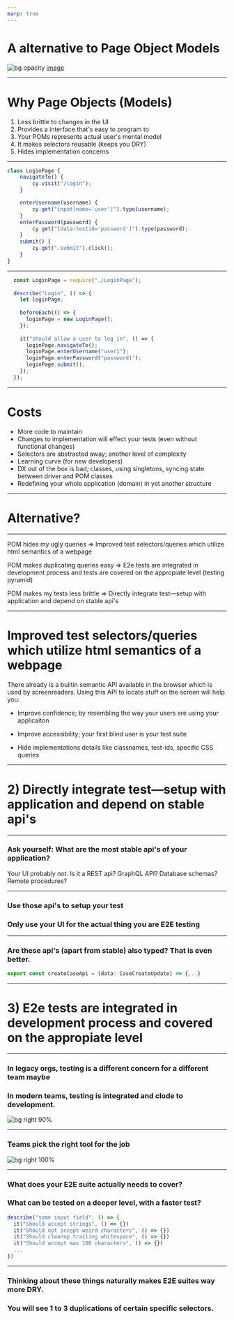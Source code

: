 ```yaml
---
marp: true
---
```


# A alternative to Page Object Models
![bg opacity](./assets/gradient.jpg)
[image](./assets/change-my-mind.jpg)

---
# Why Page Objects (Models)

1. Less brittle to changes in the UI
2. Provides a interface that's easy to program to
3. Your POMs represents actual user's mental model
4. It makes selectors reusable (keeps you DRY)
5. Hides implementation concerns



---

```js
class LoginPage {
    navigateTo() {
        cy.visit("/login");
    }

    enterUsername(username) {
        cy.get("input[name='user']").type(username); 
    }
    enterPassword(password) {
        cy.get("[data-testid='password']").type(password); 
    }
    submit() {
        cy.get(".submit").click();
    }
}
```

---

```js
  const LoginPage = require("./LoginPage");
  
  describe("Login", () => {
    let loginPage;
  
    beforeEach(() => {
      loginPage = new LoginPage();
    });
  
    it("should allow a user to log in", () => {
      loginPage.navigateTo();
      loginPage.enterUsername("user1");
      loginPage.enterPassword("password1");
      loginPage.submit();
    });
  });
```

---

# Costs
 - More code to maintain
 - Changes to implementation will effect your tests (even without functional changes) 
 - Selectors are abstracted away; another level of complexity
 - Learning curve (for new developers)
 - DX out of the box is bad; classes, using singletons, syncing state between driver and POM classes
 - Redefining your whole application (domain) in yet another structure

---

# Alternative?



---

POM hides my ugly queries
=> Improved test selectors/queries which utilize html semantics of a webpage

POM makes duplicating queries easy
=> E2e tests are integrated in development process and tests are covered on the appropiate level (testing pyramid)

POM makes my tests less brittle
=> Directly integrate test—setup with application and depend on stable api's


---

# Improved test selectors/queries which utilize html semantics of a webpage

There already is a builtin semantic API available in the browser which is used by screenreaders. Using this API to locate stuff on the screen will help you:

- Improve confidence; by resembling the way your users are using your applicaiton

- Improve accessibility; your first blind user is your test suite

- Hide implementations details like classnames, test-ids, specific CSS queries

---
# 2) Directly integrate test—setup with application and depend on stable api's

---

### Ask yourself: What are the most stable api's of your application?

Your UI probably not. Is it a REST api? GraphQL API? Database schemas? Remote procedures?

---

### Use those api's to setup your test

### Only use your UI for the actual thing you are E2E testing 

---

### Are these api's (apart from stable) also typed? That is even better.

```js
export const createCaseApi = (data: CaseCreateUpdate) => {...}
```

---

# 3) E2e tests are integrated in development process and  covered on the appropiate level

---

### In legacy orgs, testing is a different concern for a different team maybe

### In modern teams, testing is integrated and clode to development.
![bg right 90%](./assets/waterfall.png)


---
### Teams pick the right tool for the job

![bg right 100%](./assets/pyramid.png)


---

### What does your E2E suite actually needs to cover?

### What can be tested on a deeper level, with a faster test?

```js
describe("some input field", () => {
  it("Should accept strings", () => {})
  it("Should not accept weird characters", () => {})
  it("Should cleanup trailing whitespace", () => {})
  it("Should accept max 100 characters", () => {})
  ...
})
```

---

### Thinking about these things naturally makes E2E suites way more DRY.

### You will see 1 to 3 duplications of certain specific selectors.